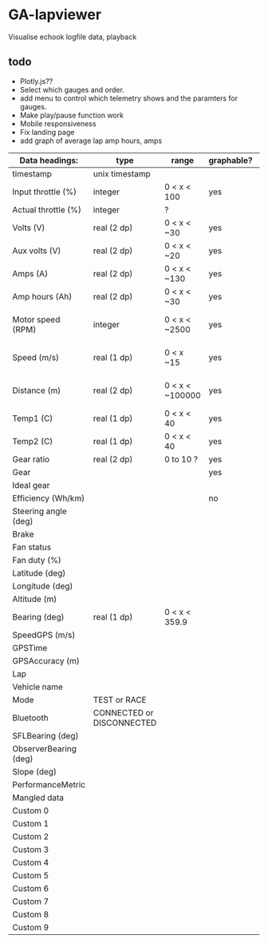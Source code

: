 # GA-lapviewer
Visualise echook logfile data, playback

## todo 
- Plotly.js??
- Select which gauges and order.
- add menu to control which telemetry shows and the paramters for gauges.
- Make play/pause function work
- Mobile responsiveness
- Fix landing page
- add graph of average lap amp hours, amps


| Data headings:      | type           | range        | graphable? | notes |
| --------------------| -------------- | -----------  | ---------- |  ---- |
| timestamp           | unix timestamp |              |            |       |
| Input throttle (%)  | integer        | 0 < x < 100  |  yes       |        |
| Actual throttle (%) | integer        | ?            |            |        |
| Volts (V)           | real (2 dp)    | 0 < x < ~30  |  yes       |       |
| Aux volts (V)       | real (2 dp)    | 0 < x < ~20  |  yes       |        |
| Amps (A)            | real (2 dp)    | 0 < x < ~130 |  yes       |        |
| Amp hours (Ah)      | real (2 dp)    | 0 < x < ~30  |  yes       |         |
| Motor speed (RPM)   | integer        | 0 < x < ~2500 | yes       | ( sticks around 2000) |
| Speed (m/s)         | real (1 dp)    | 0 < x ~15    |  yes         | ( i think this needs converted) |
| Distance (m)        | real (2 dp)    | 0 < x < ~100000|yes          |  (this could be a big number) |
| Temp1 (C)           | real (1 dp)    | 0 < x < 40   |  yes             |            |
| Temp2 (C)           | real (1 dp)    | 0 < x < 40   |  yes            |            |
| Gear ratio          | real (2 dp)    | 0 to 10 ?    |  yes             |           |
| Gear                |                |              |  yes              |          |
| Ideal gear          |                |              |                 |        |
| Efficiency (Wh/km)  |                |              |  no            |            |
| Steering angle (deg)|                |              |                 |          |
| Brake               |
| Fan status          |
| Fan duty (%)        |
| Latitude (deg)      |
| Longitude (deg)     |
| Altitude (m)        |
| Bearing (deg)       | real (1 dp) | 0 < x < 359.9
| SpeedGPS (m/s)      |
| GPSTime             |
| GPSAccuracy (m)     |
| Lap                 |
| Vehicle name        |
| Mode                | TEST or RACE
| Bluetooth           | CONNECTED or DISCONNECTED
| SFLBearing (deg)    | 
| ObserverBearing (deg)|
| Slope (deg)         | 
| PerformanceMetric   |
| Mangled data        |
| Custom 0            |
| Custom 1            |
| Custom 2            |
| Custom 3            |
| Custom 4            |
| Custom 5            |
| Custom 6            |
| Custom 7            |
| Custom 8            |
| Custom 9            |